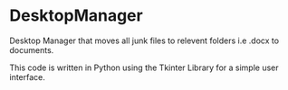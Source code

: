 # DesktopManager
Desktop Manager that moves all junk files to relevent folders i.e .docx to documents.

This code is written in Python using the Tkinter Library for a simple user interface.
